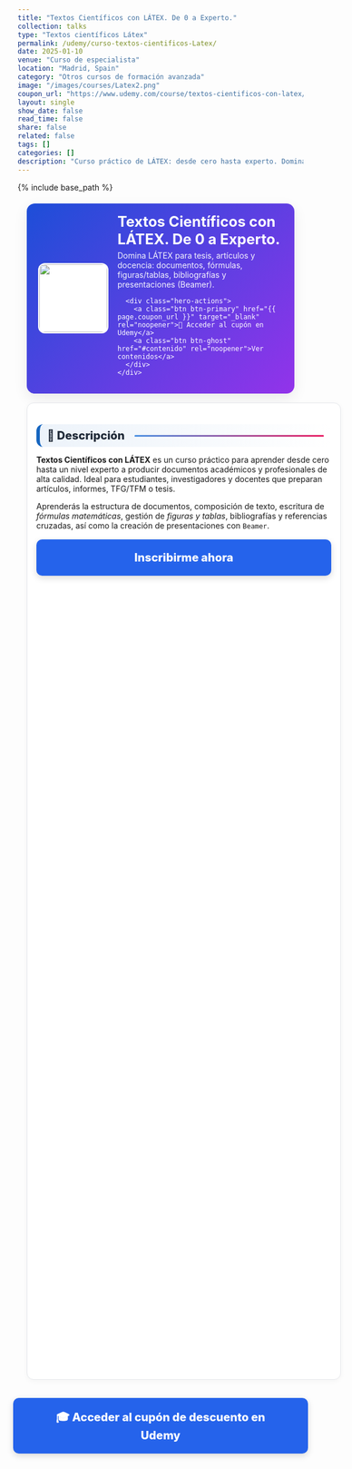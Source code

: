 ```yaml
---
title: "Textos Científicos con LÁTEX. De 0 a Experto."
collection: talks
type: "Textos científicos Látex"
permalink: /udemy/curso-textos-cientificos-Latex/
date: 2025-01-10
venue: "Curso de especialista"
location: "Madrid, Spain"
category: "Otros cursos de formación avanzada"
image: "/images/courses/Latex2.png"
coupon_url: "https://www.udemy.com/course/textos-cientificos-con-latex/?couponCode=AGO_2025"
layout: single
show_date: false
read_time: false
share: false
related: false
tags: []
categories: []
description: "Curso práctico de LÁTEX: desde cero hasta experto. Domina documentos científicos, fórmulas, figuras/tablas, bibliografías, referencias y presentaciones."
---
```


{% include base_path %}

<!-- ✅ SEO básico -->
<link rel="canonical" href="{{ site.url }}{{ page.permalink }}">
<meta name="robots" content="index,follow">
<meta name="description" content="Curso completo de LÁTEX para escribir textos científicos de alta calidad: documentos, fórmulas, figuras y tablas, bibliografías y presentaciones (Beamer). Con certificado.">

<!-- ✅ Open Graph / Twitter -->
<meta property="og:title" content="Textos Científicos con LÁTEX — De 0 a Experto">
<meta property="og:description" content="Domina LÁTEX paso a paso: documentos, ecuaciones, tablas/figuras, referencias y presentaciones. Ideal para tesis, artículos y docencia.">
<meta property="og:type" content="website">
<meta property="og:url" content="{{ site.url }}{{ page.permalink }}">
<meta property="og:image" content="{{ site.url }}{{ page.image }}">
<meta property="og:image:width" content="1200"><meta property="og:image:height" content="630">

<meta name="twitter:card" content="summary_large_image">
<meta name="twitter:title" content="Textos Científicos con LÁTEX — De 0 a Experto">
<meta name="twitter:description" content="Aprende LÁTEX desde cero hasta experto con ejemplos prácticos y recursos descargables.">
<meta name="twitter:image" content="{{ site.url }}{{ page.image }}">

<!-- ✅ JSON-LD (Course + Offer) -->
<script type="application/ld+json">
{
  "@context":"https://schema.org",
  "@type":"Course",
  "name":"Textos Científicos con LÁTEX. De 0 a Experto.",
  "description":"Curso completo para aprender a escribir textos científicos de alta calidad usando LÁTEX: documentos, fórmulas, tablas/figuras, bibliografías y presentaciones.",
  "provider":{"@type":"Organization","name":"Udemy","sameAs":"https://www.udemy.com"},
  "educationalCredentialAwarded":"Certificado de finalización",
  "inLanguage":"es",
  "url":"{{ page.coupon_url }}",
  "image":"{{ site.url }}{{ page.image }}",
  "isAccessibleForFree":false,
  "hasCourseInstance":{
    "@type":"CourseInstance",
    "courseMode":"online",
    "courseWorkload":"PT10H",
    "inLanguage":"es",
    "startDate":"2025-01-01",
    "endDate":"2025-12-31",
    "location":{"@type":"VirtualLocation","url":"https://www.udemy.com"},
    "organizer":{"@type":"Organization","name":"Udemy","url":"https://www.udemy.com"},
    "performer":{"@type":"Person","name":"Manuel Castillo-Cara","url":"https://www.manuelcastillo.eu/"},
    "offers":{
      "@type":"Offer",
      "url":"{{ page.coupon_url }}",
      "priceCurrency":"USD",
      "price":"12.00",
      "availability":"https://schema.org/InStock",
      "validFrom":"2025-04-01",
      "category":"Education"
    }
  }
}
</script>

<!-- 🎨 Estilos coherentes (mismos que plantilla GeoGebra) -->
<style>
  :root{
    --ink:#1f2937; --muted:#6b7280; --bd:#e5e7eb; --soft:#f8fafc;
    --card:#ffffff; --brand:#1565c0; --brand2:#0b67b8;
    --cta:#2563eb;           /* azul principal botones */
    --cta-hover:#1d4ed8;     /* hover */
    --cta-soft:#eaf1ff;      /* fondo suave para pills/promos */
  }

  .course-wrap{max-width:1050px;margin:0 auto;padding:0 1rem}

  /* ===== HERO ===== */
  .course-hero{
    display:flex; gap:1rem; align-items:center; flex-wrap:wrap;
    background:linear-gradient(135deg,#1d4ed8 0%, #9333ea 100%);
    color:#fff; border-radius:14px; padding:1rem 1.25rem; margin:1.25rem 0 1rem;
    box-shadow:0 8px 24px rgba(0,0,0,.08);
  }
  .course-hero img{
    width:120px; height:120px; object-fit:cover; border-radius:12px;
    background:#fff; border:2px solid rgba(255,255,255,.7);
  }
  .course-hero h1{font-size:1.6rem; margin:.1rem 0 .3rem; line-height:1.2}
  .course-hero p{margin:0; opacity:.95}

  /* Botonera hero centrada */
  .hero-actions{
    display:flex; justify-content:center; align-items:center;
    gap:.6rem; flex-wrap:wrap; margin-top:.8rem; text-align:center;
  }

  /* ===== BOTONES ===== */
  .btn{
    display:inline-block; padding:.65em 1.05em; border-radius:10px;
    font-weight:800; text-decoration:none; border:0; cursor:pointer;
    transition: transform .06s ease, box-shadow .15s ease, background-color .15s ease;
  }
  .btn:hover{ transform: translateY(-1px); box-shadow: 0 6px 16px rgba(0,0,0,.18); }
  .btn:active{ transform: translateY(0); box-shadow: 0 3px 10px rgba(0,0,0,.12); }

  .btn-primary{ background:var(--cta); color:#fff !important; }
  .btn-primary:hover{ background:var(--cta-hover) !important; }

  .btn-ghost{ background:#1e40af; color:#fff !important; border:none; }
  .btn-ghost:hover{ background:#1e3a8a; }

  /* ===== SECCIONES ===== */
  .section-title{
    display:flex; align-items:center; gap:.5rem;
    font-size:1.25rem; font-weight:800; color:var(--ink);
    background:linear-gradient(90deg, rgba(21,101,192,.08), #fff);
    border-left:6px solid var(--brand);
    border-radius:12px; padding:.5rem .8rem; margin:1.3rem 0 .8rem;
  }
  .section-title::after{
    content:""; flex:1; height:3px; margin-left:.6rem;
    background:linear-gradient(to right,#4a90e2,#e91e63); border-radius:2px;
  }

  /* ===== LAYOUT 2 COLUMNAS ===== */
  .grid-2{ display:grid; grid-template-columns:1.1fr .9fr; gap:1rem }
  @media (max-width:900px){ .grid-2{ grid-template-columns:1fr } }

  .card{ background:var(--card); border:1px solid var(--bd); border-radius:12px;
         padding:1rem; box-shadow:0 2px 10px rgba(0,0,0,.04); }
  .list{ margin:.35rem 0 0; padding-left:1.1rem }
  .list li{ margin:.28rem 0; line-height:1.55 }

  /* CTA inferior grande y centrado */
  .cta-center{ display:flex; justify-content:center; margin:2rem 0; }
  .cta-center .btn-primary{
    padding:1em 2.5em; font-size:1.25rem; min-width:clamp(260px,50vw,420px);
    text-align:center; box-shadow:0 4px 12px rgba(0,0,0,.15);
  }

  /* Ocultar meta del tema (published, date, tags) */
  .page__meta, .page__meta-title, .page__taxonomy, .page__date,
  .page__content .page__meta, .page__content .page__taxonomy{
    display:none !important;
  }
</style>

<div class="course-wrap">

  <!-- HERO -->
  <section class="course-hero">
    <img src="{{ page.image }}" alt="Curso LÁTEX">
    <div style="flex:1">
      <h1>Textos Científicos con LÁTEX. De 0 a Experto.</h1>
      <p>Domina LÁTEX para tesis, artículos y docencia: documentos, fórmulas, figuras/tablas, bibliografías y presentaciones (Beamer).</p>

      <div class="hero-actions">
        <a class="btn btn-primary" href="{{ page.coupon_url }}" target="_blank" rel="noopener">🚀 Acceder al cupón en Udemy</a>
        <a class="btn btn-ghost" href="#contenido" rel="noopener">Ver contenidos</a>
      </div>
    </div>
  </section>

  <!-- 2 COLUMNAS: izquierda descripción / derecha contenidos -->
  <div class="grid-2">
    <!-- Columna izquierda -->
    <div class="card">
      <h2 id="descripcion" class="section-title">📘 Descripción</h2>
      <p><strong>Textos Científicos con LÁTEX</strong> es un curso práctico para aprender desde cero hasta un nivel experto a producir documentos académicos y profesionales de alta calidad. Ideal para estudiantes, investigadores y docentes que preparan artículos, informes, TFG/TFM o tesis.</p>
      <p>Aprenderás la estructura de documentos, composición de texto, escritura de <em>fórmulas matemáticas</em>, gestión de <em>figuras y tablas</em>, bibliografías y referencias cruzadas, así como la creación de presentaciones con <code>Beamer</code>.</p>
      <div class="cta-center" style="margin-top:1rem">
        <a class="btn btn-primary" href="{{ page.coupon_url }}" target="_blank" rel="noopener">Inscribirme ahora</a>
      </div>
    </div>

    <!-- Columna derecha -->
    <div class="card">
      <h2 id="contenido" class="section-title">🧭 Contenidos del Curso</h2>
      <ul class="list">
        <li><strong>Unidad 1: Introducción</strong> — ¿Qué es LÁTEX? Ventajas y entorno de trabajo.</li>
        <li><strong>Unidad 2: Documentos en LÁTEX</strong> — Estructura básica, clases de documento y entornos de texto.</li>
        <li><strong>Unidad 3: Fórmulas matemáticas</strong> — Sintaxis de ecuaciones en línea y en bloque, símbolos y alineación.</li>
        <li><strong>Unidad 4: Elementos flotantes</strong> — Inserción y referencia de imágenes, tablas y gráficos.</li>
        <li><strong>Unidad 5: Automatización</strong> — Bibliografías (BibTeX/BibLaTeX), referencias cruzadas, índices e hipervínculos.</li>
        <li><strong>Unidad 6: Presentaciones</strong> — Creación de diapositivas con <code>Beamer</code> y buenas prácticas.</li>
      </ul>
    </div>
  </div>

  <!-- CTA inferior -->
  <div class="cta-center">
    <a class="btn btn-primary" href="{{ page.coupon_url }}" target="_blank" rel="noopener">🎓 Acceder al cupón de descuento en Udemy</a>
  </div>
</div>